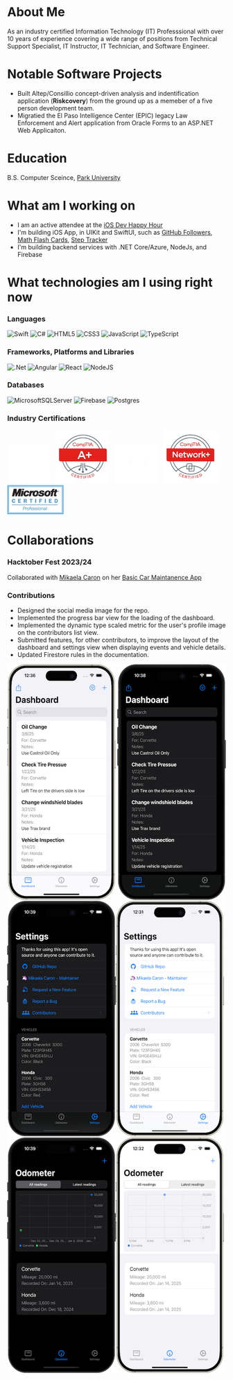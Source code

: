 # About Me

As an industry certified Information Technology (IT) Professsional with over 10 years of experience covering a
wide range of positions from Technical Support Specialist, IT Instructor, IT Technician, and Software Engineer.

# Notable Software Projects 

- Built Altep/Consillio concept-driven analysis and indentification application (**Riskcovery**)
  from the ground up as a memeber of a five person development team.
- Migratied the El Paso Intelligence Center (EPIC) legacy Law Enforcement and Alert application
  from Oracle Forms to an ASP.NET Web Applicaiton.

# Education

B.S. Computer Sceince, [Park University](http://www.park.edu)

# What am I working on

- I am an active attendee at the [iOS Dev Happy Hour](https://www.iosdevhappyhour.com)
- I'm building iOS App, in UIKit and SwiftUI, such as [GitHub Followers](https://github.com/rramirez-dev/GitHub-Followers),
  [Math Flash Cards](https://github.com/rramirez-dev/MathFlashCards), [Step Tracker](https://github.com/rramirez-dev/step-tracker)
- I'm building backend services with .NET Core/Azure, NodeJs, and Firebase

# What technologies am I using right now

### Languages

![Swift](https://img.shields.io/badge/swift-F54A2A?style=for-the-badge&logo=swift&logoColor=white)
![C#](https://img.shields.io/badge/c%23-%23239120.svg?style=for-the-badge&logo=csharp&logoColor=white)
![HTML5](https://img.shields.io/badge/html5-%23E34F26.svg?style=for-the-badge&logo=html5&logoColor=white)
![CSS3](https://img.shields.io/badge/css3-%231572B6.svg?style=for-the-badge&logo=css3&logoColor=white)
![JavaScript](https://img.shields.io/badge/javascript-%23323330.svg?style=for-the-badge&logo=javascript&logoColor=%23F7DF1E)
![TypeScript](https://img.shields.io/badge/typescript-%23007ACC.svg?style=for-the-badge&logo=typescript&logoColor=white)

### Frameworks, Platforms and Libraries

![.Net](https://img.shields.io/badge/.NET-5C2D91?style=for-the-badge&logo=.net&logoColor=white)
![Angular](https://img.shields.io/badge/angular-%23DD0031.svg?style=for-the-badge&logo=angular&logoColor=white)
![React](https://img.shields.io/badge/react-%2320232a.svg?style=for-the-badge&logo=react&logoColor=%2361DAFB)
![NodeJS](https://img.shields.io/badge/node.js-6DA55F?style=for-the-badge&logo=node.js&logoColor=white)

### Databases

![MicrosoftSQLServer](https://img.shields.io/badge/Microsoft%20SQL%20Server-CC2927?style=for-the-badge&logo=microsoft%20sql%20server&logoColor=wh)
![Firebase](https://img.shields.io/badge/firebase-a08021?style=for-the-badge&logo=firebase&logoColor=ffcd34)
![Postgres](https://img.shields.io/badge/postgres-%23316192.svg?style=for-the-badge&logo=postgresql&logoColor=white)

### Industry Certifications

![A+ Certification](/assets/images/Aplus.png#gh-dark-mode-only)&nbsp;&nbsp;
![A+ Certification](/assets/images/comptia-a-plus.png#gh-light-mode-only)&nbsp;&nbsp;
![Network+ Certification](/assets/images/network_plus.png#gh-dark-mode-only)&nbsp;&nbsp;
![Network+ Certification](/assets/images/comptia-network-plus.png#gh-light-mode-only)&nbsp;&nbsp;
![Microsoft Certified Professsional](/assets/images/mcp.png)

# Collaborations

### Hacktober Fest 2023/24

Collaborated with [Mikaela Caron](https://mikaelacaron.com) on her [Basic Car Maintanence App](https://github.com/mikaelacaron/Basic-Car-Maintenance)

### Contributions

- Designed the social media image for the repo.
- Implemented the progress bar view for the loading of the dashboard.
- Implemented the dynamic type scaled metric for the user's profile image on the contributors list view.
- Submitted features, for other contributors, to improve the layout of the dashboard and settings view when
  displaying events and vehicle details.
- Updated Firestore rules in the documentation.

![Dashboard](/assets/images/dashboard-light.png#gh-light-mode-only) ![Dashboard](/assets/images/dashboard-dark.png#dark-mode-only) ![Settings](/assets/images/settings-dark.png)![Settings](/assets/images/settings-light.png#gh-light-mode-only) ![Odometer](/assets/images/odometer-dark.png)![Odometer](/assets/images/odometer-light.png#gh-light-mode-only)

<!--
**rramirez-dev/rramirez-dev** is a ✨ _special_ ✨ repository because its `README.md` (this file) appears on your GitHub profile.

Here are some ideas to get you started:

- 🔭 I’m currently working on ...
- 🌱 I’m currently learning ...
- 👯 I’m looking to collaborate on ...
- 🤔 I’m looking for help with ...
- 💬 Ask me about ...
- 📫 How to reach me: ...
- 😄 Pronouns: ...
- ⚡ Fun fact: ...
  -->
